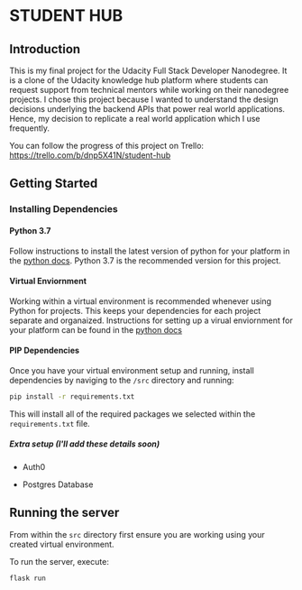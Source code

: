 # STUDENT HUB

## Introduction

This is my final project for the Udacity Full Stack Developer Nanodegree. It is a clone of the Udacity knowledge hub platform where students can request support from technical mentors while working on their nanodegree projects. I chose this project because I wanted to understand the design decisions underlying the backend APIs that power real world applications. Hence, my decision to replicate a real world application which I use frequently.

You can follow the progress of this project on Trello: https://trello.com/b/dnp5X41N/student-hub

## Getting Started

### Installing Dependencies

#### Python 3.7

Follow instructions to install the latest version of python for your platform in the [python docs](https://docs.python.org/3/using/unix.html#getting-and-installing-the-latest-version-of-python). Python 3.7 is the recommended version for this project.

#### Virtual Enviornment

Working within a virtual environment is recommended whenever using Python for projects. This keeps your dependencies for each project separate and organaized. Instructions for setting up a virual enviornment for your platform can be found in the [python docs](https://packaging.python.org/guides/installing-using-pip-and-virtual-environments/)

#### PIP Dependencies

Once you have your virtual environment setup and running, install dependencies by naviging to the `/src` directory and running:

```bash
pip install -r requirements.txt
```

This will install all of the required packages we selected within the `requirements.txt` file.

##### Extra setup (I'll add these details soon)

- Auth0

- Postgres Database

## Running the server

From within the `src` directory first ensure you are working using your created virtual environment.

To run the server, execute:

```bash
flask run
```
